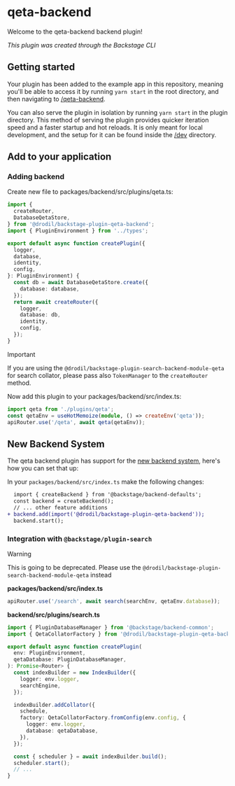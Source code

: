 # qeta-backend

Welcome to the qeta-backend backend plugin!

_This plugin was created through the Backstage CLI_

## Getting started

Your plugin has been added to the example app in this repository, meaning you'll be able to access it by running `yarn
start` in the root directory, and then navigating to [/qeta-backend](http://localhost:3000/qeta-backend).

You can also serve the plugin in isolation by running `yarn start` in the plugin directory.
This method of serving the plugin provides quicker iteration speed and a faster startup and hot reloads.
It is only meant for local development, and the setup for it can be found inside the [/dev](/dev) directory.

## Add to your application

### Adding backend

Create new file to packages/backend/src/plugins/qeta.ts:

```ts
import {
  createRouter,
  DatabaseQetaStore,
} from '@drodil/backstage-plugin-qeta-backend';
import { PluginEnvironment } from '../types';

export default async function createPlugin({
  logger,
  database,
  identity,
  config,
}: PluginEnvironment) {
  const db = await DatabaseQetaStore.create({
    database: database,
  });
  return await createRouter({
    logger,
    database: db,
    identity,
    config,
  });
}
```

> [!IMPORTANT]  
> If you are using the `@drodil/backstage-plugin-search-backend-module-qeta` for search collator, please pass also
> `TokenManager` to the `createRouter` method.

Now add this plugin to your packages/backend/src/index.ts:

```ts
import qeta from './plugins/qeta';
const qetaEnv = useHotMemoize(module, () => createEnv('qeta'));
apiRouter.use('/qeta', await qeta(qetaEnv));
```

## New Backend System

The qeta backend plugin has support for the [new backend system](https://backstage.io/docs/backend-system/), here's how you can set that up:

In your `packages/backend/src/index.ts` make the following changes:

```diff
  import { createBackend } from '@backstage/backend-defaults';
  const backend = createBackend();
  // ... other feature additions
+ backend.add(import('@drodil/backstage-plugin-qeta-backend'));
  backend.start();
```

### Integration with `@backstage/plugin-search`

> [!WARNING]  
> This is going to be deprecated. Please use the `@drodil/backstage-plugin-search-backend-module-qeta` instead

**packages/backend/src/index.ts**

```ts
apiRouter.use('/search', await search(searchEnv, qetaEnv.database));
```

**backend/src/plugins/search.ts**

```typescript
import { PluginDatabaseManager } from '@backstage/backend-common';
import { QetaCollatorFactory } from '@drodil/backstage-plugin-qeta-backend';

export default async function createPlugin(
  env: PluginEnvironment,
  qetaDatabase: PluginDatabaseManager,
): Promise<Router> {
  const indexBuilder = new IndexBuilder({
    logger: env.logger,
    searchEngine,
  });

  indexBuilder.addCollator({
    schedule,
    factory: QetaCollatorFactory.fromConfig(env.config, {
      logger: env.logger,
      database: qetaDatabase,
    }),
  });

  const { scheduler } = await indexBuilder.build();
  scheduler.start();
  // ...
}
```
